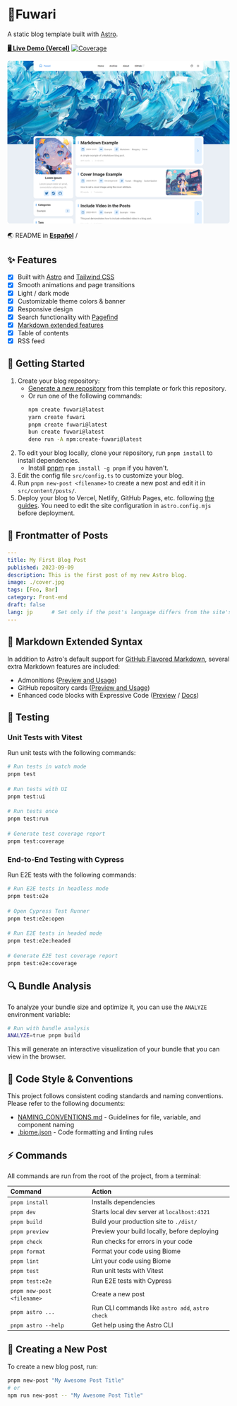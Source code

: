 # 🍥Fuwari  
A static blog template built with [Astro](https://astro.build).

[**🖥️ Live Demo (Vercel)**](https://fuwari.vercel.app)
[![Coverage](https://img.shields.io/badge/coverage-80%25-brightgreen)](https://github.com/amprames/fuwari/actions)

![Preview Image](https://raw.githubusercontent.com/saicaca/resource/main/fuwari/home.png)

🌏 README in
[**Español**](https://github.com/saicaca/fuwari/blob/main/docs/README.es.md) /

## ✨ Features

- [x] Built with [Astro](https://astro.build) and [Tailwind CSS](https://tailwindcss.com)
- [x] Smooth animations and page transitions
- [x] Light / dark mode
- [x] Customizable theme colors & banner
- [x] Responsive design
- [x] Search functionality with [Pagefind](https://pagefind.app/)
- [x] [Markdown extended features](https://github.com/saicaca/fuwari?tab=readme-ov-file#-markdown-extended-syntax)
- [x] Table of contents
- [x] RSS feed

## 🚀 Getting Started

1. Create your blog repository:
    - [Generate a new repository](https://github.com/saicaca/fuwari/generate) from this template or fork this repository.
    - Or run one of the following commands:
       ```sh
       npm create fuwari@latest
       yarn create fuwari
       pnpm create fuwari@latest
       bun create fuwari@latest
       deno run -A npm:create-fuwari@latest
       ```
2. To edit your blog locally, clone your repository, run `pnpm install` to install dependencies.
    - Install [pnpm](https://pnpm.io) `npm install -g pnpm` if you haven't.
3. Edit the config file `src/config.ts` to customize your blog.
4. Run `pnpm new-post <filename>` to create a new post and edit it in `src/content/posts/`.
5. Deploy your blog to Vercel, Netlify, GitHub Pages, etc. following [the guides](https://docs.astro.build/en/guides/deploy/). You need to edit the site configuration in `astro.config.mjs` before deployment.

## 📝 Frontmatter of Posts

```yaml
---
title: My First Blog Post
published: 2023-09-09
description: This is the first post of my new Astro blog.
image: ./cover.jpg
tags: [Foo, Bar]
category: Front-end
draft: false
lang: jp      # Set only if the post's language differs from the site's language in `config.ts`
---
```

## 🧩 Markdown Extended Syntax

In addition to Astro's default support for [GitHub Flavored Markdown](https://github.github.com/gfm/), several extra Markdown features are included:

- Admonitions ([Preview and Usage](https://fuwari.vercel.app/posts/markdown-extended/#admonitions))
- GitHub repository cards ([Preview and Usage](https://fuwari.vercel.app/posts/markdown-extended/#github-repository-cards))
- Enhanced code blocks with Expressive Code ([Preview](https://fuwari.vercel.app/posts/expressive-code/) / [Docs](https://expressive-code.com/))

## 🧪 Testing

### Unit Tests with Vitest
Run unit tests with the following commands:

```bash
# Run tests in watch mode
pnpm test

# Run tests with UI
pnpm test:ui

# Run tests once
pnpm test:run

# Generate test coverage report
pnpm test:coverage
```

### End-to-End Testing with Cypress
Run E2E tests with the following commands:

```bash
# Run E2E tests in headless mode
pnpm test:e2e

# Open Cypress Test Runner
pnpm test:e2e:open

# Run E2E tests in headed mode
pnpm test:e2e:headed

# Generate E2E test coverage report
pnpm test:e2e:coverage
```

## 🔍 Bundle Analysis

To analyze your bundle size and optimize it, you can use the `ANALYZE` environment variable:

```bash
# Run with bundle analysis
ANALYZE=true pnpm build
```

This will generate an interactive visualization of your bundle that you can view in the browser.

## 📝 Code Style & Conventions

This project follows consistent coding standards and naming conventions. Please refer to the following documents:

- [NAMING_CONVENTIONS.md](./NAMING_CONVENTIONS.md) - Guidelines for file, variable, and component naming
- [.biome.json](./.biome.json) - Code formatting and linting rules

## ⚡ Commands

All commands are run from the root of the project, from a terminal:

| Command                    | Action                                              |
|:---------------------------|:----------------------------------------------------|
| `pnpm install`             | Installs dependencies                               |
| `pnpm dev`                 | Starts local dev server at `localhost:4321`         |
| `pnpm build`               | Build your production site to `./dist/`             |
| `pnpm preview`             | Preview your build locally, before deploying        |
| `pnpm check`               | Run checks for errors in your code                  |
| `pnpm format`              | Format your code using Biome                        |
| `pnpm lint`                | Lint your code using Biome                          |
| `pnpm test`                | Run unit tests with Vitest                          |
| `pnpm test:e2e`            | Run E2E tests with Cypress                         |
| `pnpm new-post <filename>` | Create a new post                                   |
| `pnpm astro ...`           | Run CLI commands like `astro add`, `astro check`    |
| `pnpm astro --help`        | Get help using the Astro CLI                        |

## 📝 Creating a New Post

To create a new blog post, run:

```bash
pnpm new-post "My Awesome Post Title"
# or
npm run new-post -- "My Awesome Post Title"
```

